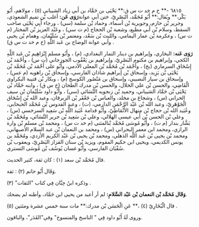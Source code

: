 ٦٨١٥ -** خ م خد ت س ق:** يَحْيَى بن حَمَّاد بن أَبي زياد الشيباني (٥) ، مولاهم، أَبُو بَكْر،** ويُقال:** أَبُو مُحَمَّد، البَصْرِيّ، ختن أبي عوانة**رَوَى عَن:** أغلب بْن تميم الشعوذي، وجرير بْن حازم، وجويرية بْن أسماء، وحماد بْن سلمة (سي) ، ورجاء أَبِي يَحْيَى صاحب السقط، وسلام بْن أَبي مطيع، وشعبة بْن الحجاج (م ت سي) ، وعَبْد العزيز بْن المختار (م ت س) ، وعكرمة بْن عمار اليمامي، والليث بْن سَعْد، ومعتمر بْن سُلَيْمان، وهمام بْن يحيى وأبي عوانة الوضاح بن عَبد اللَّهِ (خ م خد ت س ق) .

**رَوَى عَنه:** البخاري، وإبراهيم بن دينار التمار البغدادي، (م) ، وأَبُو مسلم إِبْرَاهِيم بْن عَبد اللَّهِ الكجي، وإبراهيم بن مكتوم البَصْرِيّ، وإبراهيم بن يَعْقُوب الجوزجاني (ت س) ، وأَحْمَد بْن إِسْحَاق السرماري (بخ) ، وأَحْمَد بْن مُحَمَّد بْن المعلى الآدمي، وأَبُو على أَحْمَد بْن مُحَمَّد بْن يَحْيَى بْن يَزِيد، وإسحاق بْن إبراهيم شاذان الفارسي، وإسحاق بْن راهويه (م عس) ، وإسحاق بن سيار النصيبي، وإسحاق بن مَنْصُور الكوسج (م) ، وبكار بْن قتيبة البكراوي الْقَاضِي، والحسن بْن علي الخلال، والحسن بْن مدرك الطحان (خ س ق) ، وابنه حَمَّاد بْن يَحْيَى بْن حَمَّاد الشيباني، وحميد بْن زنجويه النَّسَائي (سي) ، وأَبُو داود سُلَيْمان بْن سيف الحراني (س) ، وشجاع بن مخلد، والعباس بْن جَعْفَر بْن الزبرقان، وعبد الله بْن إِسْحَاق الْجَوْهَرِيّ، وعبد الله بْن عَبْد الرَّحْمَنِ الدارمي، (ت) ، وعبد القدوس بْن مُحَمَّد الحبحابي، وعُبَيد الله بْن حجاج بْن منهال الأَنْمَاطِيّ، وأَبُو قدامة عُبَيد اللَّهِ بْن سَعِيد السرخسي (س) ، وعلي بْن الحسن بْن أَبي عيسى الهلالي، وعلي بْن سَعِيد بْن جرير النَّسَائي، ومُحَمَّد بْن بَشَّار بندار (م ت) ، وأَبُو مُوسَى مُحَمَّد بْنالمثنى (م خد ت س) ، ومحمد بْن مسلم بْن وارة الرازي، ومحمد ابن معمر البحراني (س) ، ومحمد بن النعمان بْن عبد السلام الأصبهاني، ومحمد بْن يحيى بْن عَبد اللَّه الذهلي، ومحمد بْن يحيى بْن عَبْد الكريم الأزدي، ومُحَمَّد بن يونس الكديمي، ويحيى ابن حكيم المقوم، ويزيد بْن سنان القزاز البَصْرِيّ، ويعقوب بْن سُفْيَان الفارسي، وأَبُو غسان يُوسُف بْن مُوسَى التستري.

قال مُحَمَّد بْن سعد (١) : كان ثقة، كثير الحديث.

وَقَال أَبُو حاتم (٢) : ثقة.

وذكره ابنُ حِبَّان فِي كتاب "الثقات" (٣) .

**وَقَال مُحَمَّد بْن النعمان بْن عَبْد السَّلامِ:** لم أر أعبد من يحيى ابن حَمَّاد، وأظنه لم يضحك.

قال الْبُخَارِيّ (٤) ،** عَنِ الْحَسَن بْن مدرك:** مات سنة خمس عشرة ومئتين (٥) .

وروى لَهُ أَبُو داود فِي " الناسخ والمنسوخ" وفي"القَدَر"، والباقون.